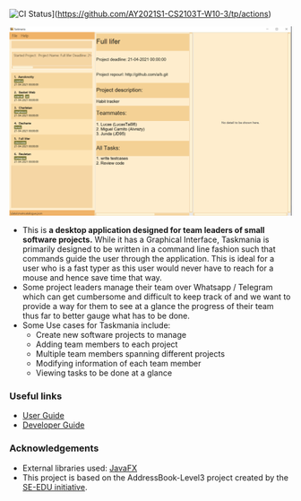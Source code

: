 ![CI Status](https://github.com/se-edu/AY2021S1-CS2103T-W10-3/workflows/Java%20CI/badge.svg)](https://github.com/AY2021S1-CS2103T-W10-3/tp/actions)

![Ui](docs/images/Ui.png)

* This is **a desktop application designed for team leaders of small software projects.** While it has a Graphical
Interface, Taskmania is primarily designed to be written in a command line fashion such that commands guide the user
through the application. This is ideal for a user who is a fast typer as this user would never have to reach
for a mouse and hence save time that way.
* Some project leaders manage their team over Whatsapp / Telegram which can get cumbersome and difficult to keep
 track of and we want to provide a way for them to see at a glance the progress of their team thus far to better
  gauge what has to be done.
* Some Use cases for Taskmania include:
  * Create new software projects to manage
  * Adding team members to each project
  * Multiple team members spanning different projects
  * Modifying information of each team member
  * Viewing tasks to be done at a glance

### Useful links

* [User Guide](https://ay2021s1-cs2103t-w10-3.github.io/tp/UserGuide.html)
* [Developer Guide](https://ay2021s1-cs2103t-w10-3.github.io/tp/DeveloperGuide.html)

### Acknowledgements

* External libraries used: [JavaFX](https://openjfx.io/)
* This project is based on the AddressBook-Level3 project created by the [SE-EDU initiative](https://se-education.org).

